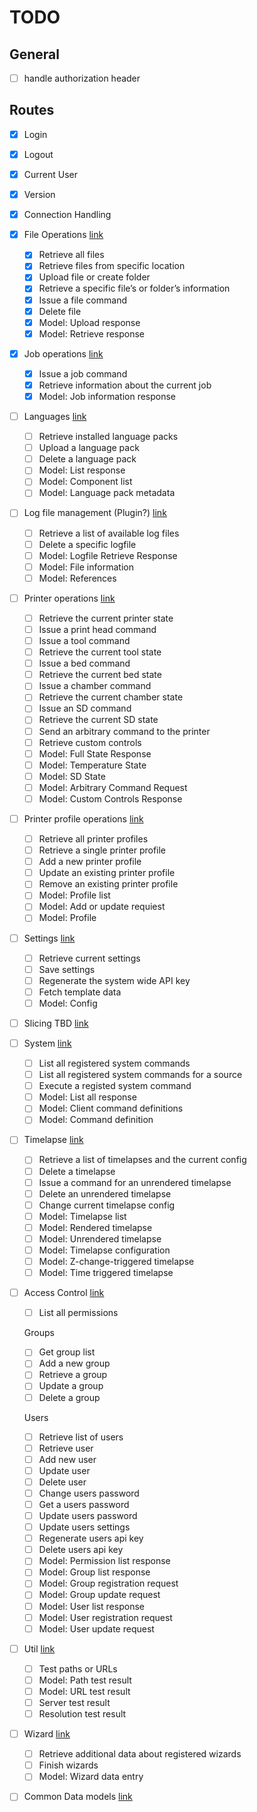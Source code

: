 # TODO

## General

- [ ] handle authorization header

## Routes

- [x] Login
- [x] Logout
- [x] Current User
- [x] Version
- [x] Connection Handling
- [x] File Operations [link](https://docs.octoprint.org/en/master/api/files.html)
  - [x] Retrieve all files
  - [x] Retrieve files from specific location
  - [x] Upload file or create folder
  - [x] Retrieve a specific file’s or folder’s information
  - [x] Issue a file command
  - [x] Delete file
  - [x] Model: Upload response
  - [x] Model: Retrieve response
- [x] Job operations [link](https://docs.octoprint.org/en/master/api/job.html)
  - [x] Issue a job command
  - [x] Retrieve information about the current job
  - [x] Model: Job information response
- [ ] Languages [link](https://docs.octoprint.org/en/master/api/languages.html)
  - [ ] Retrieve installed language packs
  - [ ] Upload a language pack
  - [ ] Delete a language pack
  - [ ] Model: List response
  - [ ] Model: Component list
  - [ ] Model: Language pack metadata
- [ ] Log file management (Plugin?) [link](https://docs.octoprint.org/en/master/bundledplugins/logging.html#sec-bundledplugins-logging-api)
  - [ ] Retrieve a list of available log files
  - [ ] Delete a specific logfile
  - [ ] Model: Logfile Retrieve Response
  - [ ] Model: File information
  - [ ] Model: References
- [ ] Printer operations [link](https://docs.octoprint.org/en/master/api/printer.html)
  - [ ] Retrieve the current printer state
  - [ ] Issue a print head command
  - [ ] Issue a tool command
  - [ ] Retrieve the current tool state
  - [ ] Issue a bed command
  - [ ] Retrieve the current bed state
  - [ ] Issue a chamber command
  - [ ] Retrieve the current chamber state
  - [ ] Issue an SD command
  - [ ] Retrieve the current SD state
  - [ ] Send an arbitrary command to the printer
  - [ ] Retrieve custom controls
  - [ ] Model: Full State Response
  - [ ] Model: Temperature State
  - [ ] Model: SD State
  - [ ] Model: Arbitrary Command Request
  - [ ] Model: Custom Controls Response
- [ ] Printer profile operations [link](https://docs.octoprint.org/en/master/api/printerprofiles.html)
  - [ ] Retrieve all printer profiles
  - [ ] Retrieve a single printer profile
  - [ ] Add a new printer profile
  - [ ] Update an existing printer profile
  - [ ] Remove an existing printer profile
  - [ ] Model: Profile list
  - [ ] Model: Add or update requiest
  - [ ] Model: Profile
- [ ] Settings [link](https://docs.octoprint.org/en/master/api/settings.html)
  - [ ] Retrieve current settings
  - [ ] Save settings
  - [ ] Regenerate the system wide API key
  - [ ] Fetch template data
  - [ ] Model: Config
- [ ] Slicing TBD [link](https://docs.octoprint.org/en/master/api/slicing.html)
- [ ] System [link](https://docs.octoprint.org/en/master/api/system.html)
  - [ ] List all registered system commands
  - [ ] List all registered system commands for a source
  - [ ] Execute a registed system command
  - [ ] Model: List all response
  - [ ] Model: Client command definitions
  - [ ] Model: Command definition
- [ ] Timelapse [link](https://docs.octoprint.org/en/master/api/timelapse.html)
  - [ ] Retrieve a list of timelapses and the current config
  - [ ] Delete a timelapse
  - [ ] Issue a command for an unrendered timelapse
  - [ ] Delete an unrendered timelapse
  - [ ] Change current timelapse config
  - [ ] Model: Timelapse list
  - [ ] Model: Rendered timelapse
  - [ ] Model: Unrendered timelapse
  - [ ] Model: Timelapse configuration
  - [ ] Model: Z-change-triggered timelapse
  - [ ] Model: Time triggered timelapse
- [ ] Access Control [link](https://docs.octoprint.org/en/master/api/access.html)
  - [ ] List all permissions
  
  Groups

  - [ ] Get group list
  - [ ] Add a new group
  - [ ] Retrieve a group
  - [ ] Update a group
  - [ ] Delete a group
  
  Users
  
  - [ ] Retrieve list of users
  - [ ] Retrieve user
  - [ ] Add new user
  - [ ] Update user
  - [ ] Delete user
  - [ ] Change users password
  - [ ] Get a users password
  - [ ] Update users password
  - [ ] Update users settings
  - [ ] Regenerate users api key
  - [ ] Delete users api key
  - [ ] Model: Permission list response
  - [ ] Model: Group list response
  - [ ] Model: Group registration request
  - [ ] Model: Group update request
  - [ ] Model: User list response
  - [ ] Model: User registration request
  - [ ] Model: User update request
- [ ] Util [link](https://docs.octoprint.org/en/master/api/util.html)
  - [ ] Test paths or URLs
  - [ ] Model: Path test result
  - [ ] Model: URL test result
  - [ ] Server test result
  - [ ] Resolution test result
- [ ] Wizard [link](https://docs.octoprint.org/en/master/api/wizard.html)
  - [ ] Retrieve additional data about registered wizards
  - [ ] Finish wizards
  - [ ] Model: Wizard data entry
- [ ] Common Data models [link](https://docs.octoprint.org/en/master/api/datamodel.html)
